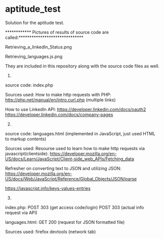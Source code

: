 # aptitude_test
Solution for the aptitude test.


************ Pictures of results of source code are called:******************************

Retrieving_a_linkedIn_Status.png

Retrieving_languages.js.png

They are included in this repository along with the source code files as well.


1. 

source code: index.php

Sources used:
How to make http requests with PHP:
http://php.net/manual/en/intro.curl.php
(multiple links)

How to use LinkedIn API:
https://developer.linkedin.com/docs/oauth2
https://developer.linkedin.com/docs/company-pages






2.

source code: languages.html (implemented in JavaScript, just used HTML to markup contents)

Sources used:
Resourse used to learn how to make http requests via javascript(clientside):
https://developer.mozilla.org/en-US/docs/Learn/JavaScript/Client-side_web_APIs/Fetching_data

Refresher on converting text to JSON and utilizing JSON:
https://developer.mozilla.org/en-US/docs/Web/JavaScript/Reference/Global_Objects/JSON/parse

https://javascript.info/keys-values-entries




3.

index.php:
POST	303 (get access code/login)
POST	303 (actual info request via API)

languages.html:
GET	200 (request for JSON formatted file)


Sources used: firefox devtools (network tab)

